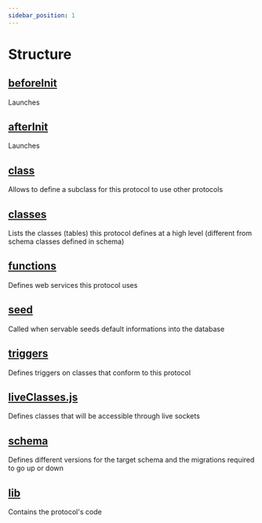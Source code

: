 ```yaml
---
sidebar_position: 1
---
```


# Structure

## [beforeInit](beforeInit)
Launches 

## [afterInit](afterInit)
Launches

## [class](class)
Allows to define a subclass for this protocol to use other protocols

## [classes](classes)
Lists the classes (tables) this protocol defines at a high level (different from schema classes defined in schema)

## [functions](functions)
Defines web services this protocol uses

## [seed](seed)
Called when servable seeds default informations into the database

## [triggers](triggers)
Defines triggers on classes that conform to this protocol

## [liveClasses.js](liveClasses) 
Defines classes that will be accessible through live sockets

## [schema](schema) 
Defines different versions for the target schema and the migrations required to go up or down

## [lib](seed)
Contains the protocol's code
